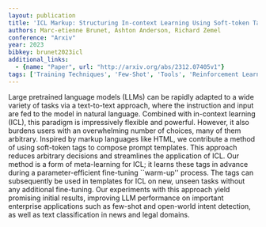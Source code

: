 ```yaml
---
layout: publication
title: 'ICL Markup: Structuring In-context Learning Using Soft-token Tags'
authors: Marc-etienne Brunet, Ashton Anderson, Richard Zemel
conference: "Arxiv"
year: 2023
bibkey: brunet2023icl
additional_links:
  - {name: "Paper", url: "http://arxiv.org/abs/2312.07405v1"}
tags: ['Training Techniques', 'Few-Shot', 'Tools', 'Reinforcement Learning', 'Pretraining Methods', 'Fine-Tuning', 'Prompting', 'Applications', 'In-Context Learning']
---
```

Large pretrained language models (LLMs) can be rapidly adapted to a wide
variety of tasks via a text-to-text approach, where the instruction and input
are fed to the model in natural language. Combined with in-context learning
(ICL), this paradigm is impressively flexible and powerful. However, it also
burdens users with an overwhelming number of choices, many of them arbitrary.
Inspired by markup languages like HTML, we contribute a method of using
soft-token tags to compose prompt templates. This approach reduces arbitrary
decisions and streamlines the application of ICL. Our method is a form of
meta-learning for ICL; it learns these tags in advance during a
parameter-efficient fine-tuning ``warm-up'' process. The tags can subsequently
be used in templates for ICL on new, unseen tasks without any additional
fine-tuning. Our experiments with this approach yield promising initial
results, improving LLM performance on important enterprise applications such as
few-shot and open-world intent detection, as well as text classification in
news and legal domains.

